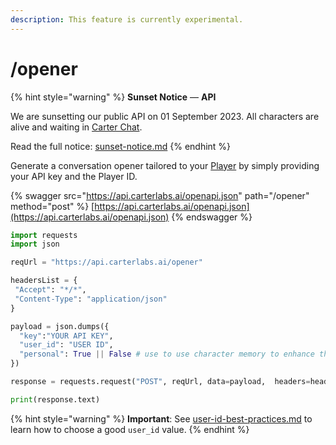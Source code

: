 ```yaml
---
description: This feature is currently experimental.
---
```


# /opener

{% hint style="warning" %}
**Sunset Notice** — **API**

We are sunsetting our public API on 01 September 2023. All characters are alive and waiting in [Carter Chat](https://carter.chat).

Read the full notice: [sunset-notice.md](sunset-notice.md "mention")
{% endhint %}

Generate a conversation opener tailored to your [Player](../concepts/user/) by simply providing your API key and the Player ID.

{% swagger src="https://api.carterlabs.ai/openapi.json" path="/opener" method="post" %}
[https://api.carterlabs.ai/openapi.json](https://api.carterlabs.ai/openapi.json)
{% endswagger %}

```python
import requests
import json

reqUrl = "https://api.carterlabs.ai/opener"

headersList = {
 "Accept": "*/*",
 "Content-Type": "application/json" 
}

payload = json.dumps({
  "key":"YOUR API KEY",
  "user_id": "USER ID",
  "personal": True || False # use to use character memory to enhance the opener. Default = True
})

response = requests.request("POST", reqUrl, data=payload,  headers=headersList)

print(response.text)
```

{% hint style="warning" %}
**Important**: See [user-id-best-practices.md](../concepts/user/user-id-best-practices.md "mention") to learn how to choose a good `user_id` value.
{% endhint %}
